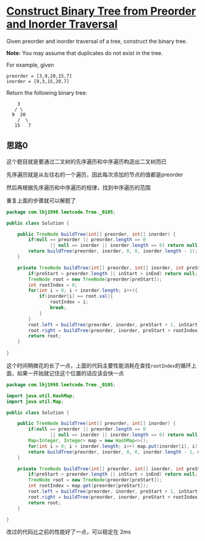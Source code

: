 # [Construct Binary Tree from Preorder and Inorder Traversal](https://leetcode.com/problems/construct-binary-tree-from-preorder-and-inorder-traversal/)

Given preorder and inorder traversal of a tree, construct the binary tree.

**Note:**
You may assume that duplicates do not exist in the tree.

For example, given

```
preorder = [3,9,20,15,7]
inorder = [9,3,15,20,7]
```

Return the following binary tree:

```
    3
   / \
  9  20
    /  \
   15   7
```

## 思路0

这个题目就是要通过二叉树的先序遍历和中序遍历构造出二叉树而已

先序遍历就是从左往右的一个遍历，因此每次添加的节点的值都是preorder

然后再根据先序遍历和中序遍历的规律，找到中序遍历的范围

重复上面的步骤就可以解题了

```java
package com.lhj1998.leetcode.Tree._0105;

public class Solution {

    public TreeNode buildTree(int[] preorder, int[] inorder) {
        if(null == preorder || preorder.length == 0
                || null == inorder || inorder.length == 0) return null;
        return buildTree(preorder, inorder, 0, 0, inorder.length - 1);
    }

    private TreeNode buildTree(int[] preorder, int[] inorder, int preStart, int inStart, int inEnd){
        if(preStart > preorder.length || inStart > inEnd) return null;
        TreeNode root = new TreeNode(preorder[preStart]);
        int rootIndex = 0;
        for(int i = 0; i < inorder.length; i++){
            if(inorder[i] == root.val){
                rootIndex = i;
                break;
            }
        }
        root.left = buildTree(preorder, inorder, preStart + 1, inStart, rootIndex - 1);
        root.right = buildTree(preorder, inorder, preStart + rootIndex - inStart + 1, rootIndex + 1, inEnd);
        return root;
    }
    
}

```

这个时间稍微花的长了一点，上面的代码主要性能消耗在查找`rootIndex`的循环上面，如果一开始就记住这个位置的话应该会快一点

```java
package com.lhj1998.leetcode.Tree._0105;

import java.util.HashMap;
import java.util.Map;

public class Solution {

    public TreeNode buildTree(int[] preorder, int[] inorder) {
        if(null == preorder || preorder.length == 0
                || null == inorder || inorder.length == 0) return null;
        Map<Integer, Integer> map = new HashMap<>();
        for(int i = 0; i < inorder.length; i++) map.put(inorder[i], i);
        return buildTree(preorder, inorder, 0, 0, inorder.length - 1, map);
    }

    private TreeNode buildTree(int[] preorder, int[] inorder, int preStart, int inStart, int inEnd, Map<Integer, Integer> map){
        if(preStart > preorder.length || inStart > inEnd) return null;
        TreeNode root = new TreeNode(preorder[preStart]);
        int rootIndex = map.get(preorder[preStart]);
        root.left = buildTree(preorder, inorder, preStart + 1, inStart, rootIndex - 1, map);
        root.right = buildTree(preorder, inorder, preStart + rootIndex - inStart + 1, rootIndex + 1, inEnd, map);
        return root;
    }

}

```

改过的代码比之前的性能好了一点，可以稳定在 2ms